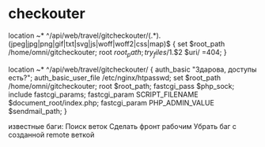 # checkouter

location ~* ^/api/web/travel/gitcheckouter/(.*)\.(jpeg|jpg|png|gif|txt|svg|js|woff|woff2|css|map)$ {
    set $root_path /home/omni/gitcheckouter;
    root $root_path;
    try_files /$1.$2 $uri/ =404;
  }

  location  ~* ^/api/web/travel/gitcheckouter/ {
    auth_basic "Здарова, доступы есть?";
    auth_basic_user_file /etc/nginx/htpasswd;
    set $root_path /home/omni/gitcheckouter;
    root $root_path;
    fastcgi_pass $php_sock;
    include fastcgi_params;
    fastcgi_param SCRIPT_FILENAME $document_root/index.php;
    fastcgi_param PHP_ADMIN_VALUE $sendmail_path;
  }
  
известные баги:
Поиск веток
Сделать фронт рабочим
Убрать баг с созданной remote веткой